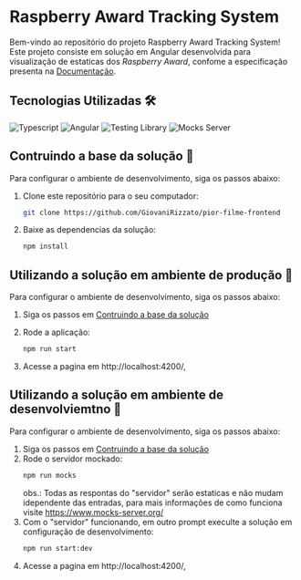 # Raspberry Award Tracking System

Bem-vindo ao repositório do projeto Raspberry Award Tracking System! Este projeto consiste em solução em Angular desenvolvida para visualização de estaticas dos *Raspberry Award*, confome a especificação presenta na [Documentação](documentacao/Especificação.pdf).

## Tecnologias Utilizadas :hammer_and_wrench:

![Typescript](https://img.shields.io/badge/typescript-%2300273f.svg?style=for-the-badge&logo=typescript&logoColor=white)
![Angular](https://img.shields.io/badge/angular-%23c3002f.svg?style=for-the-badge&logo=angular&logoColor=white)
![Testing Library](https://img.shields.io/badge/testing%20library-%23e3333a.svg?style=for-the-badge&logo=testinglibrary&logoColor=white)
![Mocks Server](https://img.shields.io/badge/mocks%20server-%235492a6.svg?style=for-the-badge)

## Contruindo a base da solução :open_file_folder:

Para configurar o ambiente de desenvolvimento, siga os passos abaixo:

1. Clone este repositório para o seu computador:

   ```bash
   git clone https://github.com/GiovaniRizzato/pior-filme-frontend
   ```
2. Baixe as dependencias da solução:

   ```bash
   npm install
   ```

## Utilizando a solução em ambiente de produção :rocket:

Para configurar o ambiente de desenvolvimento, siga os passos abaixo:

1. Siga os passos em [Contruindo a base da solução](#contruindo-a-base-da-solução:open_file_folder:)
2. Rode a aplicação:

   ```bash
   npm run start
   ```
3. Acesse a pagina em http://localhost:4200/,

## Utilizando a solução em ambiente de desenvolviemtno :dart:

Para configurar o ambiente de desenvolvimento, siga os passos abaixo:

1. Siga os passos em [Contruindo a base da solução](#contruindo-a-base-da-solução:open_file_folder:)
2. Rode o servidor mockado:
   ```bash
   npm run mocks
   ```
   obs.: Todas as respontas do "servidor" serão estaticas e não mudam idependente das entradas, para mais informações de como funciona visite https://www.mocks-server.org/ 
3. Com o "servidor" funcionando, em outro prompt execulte a solução em configuração de desenvolvimento: 
    ```bash
    npm run start:dev
    ```
4. Acesse a pagina em http://localhost:4200/,
